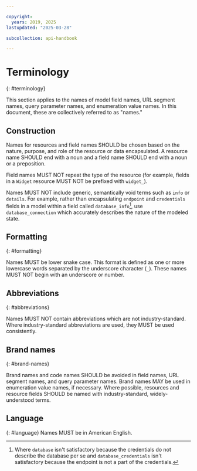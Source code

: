 ```yaml
---

copyright:
  years: 2019, 2025
lastupdated: "2025-03-28"

subcollection: api-handbook

---
```

# Terminology
{: #terminology}

This section applies to the names of model field names, URL segment names, query parameter names,
and enumeration value names. In this document, these are collectively referred to as "names."

## Construction

Names for resources and field names SHOULD be chosen based on the nature, purpose, and role of the
resource or data encapsulated. A resource name SHOULD end with a noun and a field name SHOULD end
with a noun or a preposition.

Field names MUST NOT repeat the type of the resource (for example, fields in a `Widget` resource
MUST NOT be prefixed with `widget_`).

Names MUST NOT include generic, semantically void terms such as `info` or `details`. For example,
rather than encapsulating `endpoint` and `credentials` fields in a model within a field called
`database_info`[^database-info], use `database_connection` which accurately describes the nature of
the modeled state.

[^database-info]: Where `database` isn't satisfactory because the credentials do not describe the
   database per se and `database_credentials` isn't satisfactory because the endpoint is not a
   part of the credentials.

## Formatting
{: #formatting}

Names MUST be lower snake case. This format is defined as one or more lowercase words separated by
the underscore character (`_`). These names MUST NOT begin with an underscore or number.

## Abbreviations
{: #abbreviations}

Names MUST NOT contain abbreviations which are not industry-standard. Where industry-standard
abbreviations are used, they MUST be used consistently.

## Brand names
{: #brand-names}

Brand names and code names SHOULD be avoided in field names, URL segment names, and query parameter
names. Brand names MAY be used in enumeration value names, if necessary. Where possible, resources
and resource fields SHOULD be named with industry-standard, widely-understood terms.

## Language
{: #language}
Names MUST be in American English.
